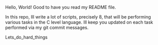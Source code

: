 Hello, World!
Good to have you read my README file.

In this repo, Ill write a lot of scripts, precisely 8, that will be performing various tasks in the C level language. Ill keep you updated on each task performed via my git commit messages. 

Lets_do_hard_things
